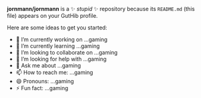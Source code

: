 **jornmann/jornmann** is a ✨ _stupid_ ✨ repository because its `README.md` (this file) appears on your GutHib profile.

Here are some ideas to get you started:

- 🔭 I’m currently working on ...gaming
- 🌱 I’m currently learning ...gaming
- 👯 I’m looking to collaborate on ...gaming
- 🤔 I’m looking for help with ...gaming
- 💬 Ask me about ...gaming
- 📫 How to reach me: ...gaming
- 😄 Pronouns: ...gaming
- ⚡ Fun fact: ...gaming

